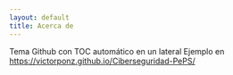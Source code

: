 ```yaml
---
layout: default
title: Acerca de
---
```

Tema Github con TOC automático en un lateral
Ejemplo en https://victorponz.github.io/Ciberseguridad-PePS/
